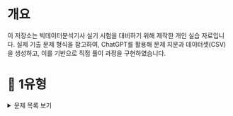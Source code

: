 # 개요
이 저장소는 빅데이터분석기사 실기 시험을 대비하기 위해 제작한 개인 실습 자료입니다.
실제 기출 문제 형식을 참고하여, ChatGPT를 활용해 문제 지문과 데이터셋(CSV)을 생성하고, 이를 기반으로 직접 풀이 과정을 구현하였습니다.


# 📝 1유형

<details>
<summary>문제 목록 보기</summary>

**1.** 각 연도별로 사망률이 가장 높은 질병명을 구하고,  
해당 질병들의 사망자수 평균을 소수점 첫번째 자리에서 반올림하여 구하시오.  
*(사망률 = 사망자수 / 환자수)*

<details>

<summary>코드</summary>

df['사망률'] = df['사망자수'] / df['환자수']
<br>
target = df.groupby('연도')['사망률'].idxmax().values
<br>
answer = round(df[df.index.isin(target)]['사망자수'].mean())
<br>
answer

</details>


2. 도시 거주자 중 60세 이상 남성의 평균 의료비를 구하시오.

<details>
<summary>코드</summary>
target = df[(df['거주지'] == '도시') & (df['성별'] == '남성') & (df['연령'] >= 60)]
<br>
answer = target['의료비'].mean()
<br>
answer
  
</details>


3. 각 연도별로 매출 상위 2개 제품의 매출 합계를 구하시오.

<details>
<summary>코드</summary>
</details>


4. 누적 재고량이 처음으로 5000을 초과한 월을 구하시오.

<details>
<summary>코드</summary>
</details>


5. 부서별로 연도별 급여 인상률의 평균을 계산한 후, 인상률의 편차(표준편차)가 가장 작은 부서를 구하시오.  
(즉, 가장 일관되게 인상률이 높은 부서를 찾는 문제)

- 인상률 = (이번 해 연봉 - 전년도 연봉) / 전년도 연봉  
- 첫 해(2018년)는 인상률 계산에서 제외

<details>
<summary>코드</summary>
</details>


6-1. 도시 거주자 중 60세 이상 여성의 방문횟수 평균을 소수 둘째 자리까지 반올림하여 나타내시오.

<details>
<summary>코드</summary>
</details>


6-2. 각 연도별 질병 사망률을 계산하고, 그중 사망률이 가장 높은 질병 이름을 연도, 질병, 사망률 형태로 출력하시오.  
(사망률 = 사망자 수 / 전체 환자 수)

<details>
<summary>코드</summary>
</details>


7. 각 연도별로, 반품률이 가장 높은 상품명을 구하시오.  
(반품률 = 반품된 건수 / 전체 리뷰 건수)

<details>
<summary>코드</summary>
</details>


8. 각 과목별로, 최근 4년간(2020~2023) 평균 성적이 가장 높은 학교 이름을 과목, 학교 형태로 출력하시오.

<details>
<summary>코드</summary>
</details>


9. 각 연도별로 **가장 많이 소비된 에너지원(전기/가스/수도)**을 구하고, 그 에너지원별로 해당 연도에서 발생한 총 요금의 합계를 구하시오.  

- "사용량" 데이터 기준으로 가장 많이 소비된 에너지원 선정  
- 선정된 에너지원에 대해 → 해당 연도 "요금" 총합 구함  
- 연도별로 결과는 1개씩 출력 (예시: 연도 / 에너지원 / 총 요금)

<details>
<summary>코드</summary>
</details>


10. 각 고객ID별로 다음 규칙을 적용하여 월별 총 구매금액을 계산하고, 그 중 2023년 총 구매금액이 상위 10%에 해당하는 고객들과 고객 수를 출력하시오.  
(이 때, 구매금액이 결측인 경우에는 같은 고객, 같은 카테고리의 연도별 평균 구매금액으로 채울 것 (단, 평균값도 결측이면 전체 카테고리 평균 구매금액으로 채움))

<details>
<summary>코드</summary>
</details>


11-1. 연령대(20대, 30대, 40대, 50대, ...)를 구분하는 연령대 컬럼을 만들고, 각 연령대별로 콜레스테롤 평균을 계산하시오.  
(단, 콜레스테롤 결측치는 같은 지역 내 연령대 평균으로 채울 것. (평균값도 결측이면 전체 평균으로 채움))  
최종 출력은 연령대, 평균 콜레스테롤 형태로 출력하시오.

<details>
<summary>코드</summary>
</details>


11-2. 혈압, 혈당, 콜레스테롤 컬럼에 대해 **표준화(z-score standardization)**를 적용하여 새로운 컬럼을 추가하시오.  
(이 때, 혈당은 혈당 전체 평균으로 대치)  
표준화된 컬럼명은 `혈압_zscore`, `혈당_zscore`, `콜레스테롤_zscore`로 하시오.  
이후 전체 데이터에서 `혈압_zscore > 1.5`를 만족하는 데이터의 수를 출력하시오.

<details>
<summary>코드</summary>
</details>


12-1. 각 카테고리별, 성별로 평균 주문금액을 계산하시오.  
(단, 주문금액 결측치는 같은 카테고리, 성별 그룹 평균으로 채운 후 계산하고, 평균값도 결측이면 전체 평균으로 채움)  
최종 출력은 카테고리, 성별, 평균 주문금액 형태로 출력하시오.

<details>
<summary>코드</summary>
</details>


12-2. 구매수량에 대해 최소-최대 정규화(min-max scaling)를 적용하여 `구매수량_scaled` 컬럼을 추가하시오.  
이후 `구매수량_scaled >= 0.9`를 만족하는 데이터의 개수를 출력하시오.

<details>
<summary>코드</summary>
</details>


13-1. 각 고객ID별로 불만제기 경험 여부(불만제기 여부가 한 번이라도 1인 경우 "Y", 그렇지 않으면 "N")를 나타내는 파생 컬럼을 생성하시오.  
이후 2023년에 불만제기 경험이 "Y"인 고객 수를 출력하시오.

<details>
<summary>코드</summary>
</details>


13-2. 연령대(10대, 20대, 30대, 40대, 50대, 60대 이상) 컬럼을 생성하고, 각 연령대별 주문수량 평균과 주문금액 평균을 구하시오.  
최종 출력은 연령대, 평균 주문수량, 평균 주문금액 형태로 출력하시오.

<details>
<summary>코드</summary>
</details>


14-1. 업무만족도가 결측인 직원은 부서별 평균 업무만족도로 채운다. (단, 부서별 평균도 결측이면 전체 평균으로 채운다)  
이후, 근속연수가 결측인 직원은 제거한다.  
그 다음, 업무만족도의 사분위수 기준 Q1 이하인 직원 중 성과등급이 A인 직원 수를 구하시오.

<details>
<summary>코드</summary>
</details>


14-2. 근속연수가 10년 이상이고 교육참여횟수가 전체 평균 이상인 직원들을 필터링한 후, 해당 직원들의 부서별 평균 연봉을 구하시오.  
이때 연봉 평균이 세 번째로 높은 부서의 평균 연봉을 정수로 출력하시오.

<details>
<summary>코드</summary>
</details>


14-3. 각 부서별로 업무만족도 기준 상위 20% 직원들의 평균 근속연수를 계산하시오.  
(단, 업무만족도가 결측인 직원은 제외하며, 근속연수가 결측인 직원도 제외한다)  
이후 가장 평균 근속연수가 높은 부서명을 출력하시오.

<details>
<summary>코드</summary>
</details>


15-1. 각 제품군별로 연도와 분기 기준 평균 반품률(반품수량 / 판매수량)을 구하시오.  
최종 출력은 제품군, 연도, 분기, 평균 반품률 칼럼으로 구성된 테이블로 출력하시오.

<details>
<summary>코드</summary>
</details>


15-2. 각 연도별로 지역과 제품군을 기준으로 매출액 총합을 계산하고, 가장 매출이 높은 지역-제품군 조합을 연도별로 1개씩 출력하시오.  
최종 출력은 연도, 지역, 제품군, 총 매출액 칼럼으로 구성된 테이블로 출력하시오.

<details>
<summary>코드</summary>
</details>


16. 다음은 2020~2023년까지의 학교별 과목별 평균 성적 데이터이다.  
각 과목별로 4년간 평균 성적이 가장 높은 학교명을 구하고, 최종 출력은 과목, 학교 칼럼으로 구성된 테이블로 출력하시오.

<details>
<summary>코드</summary>
</details>


17-1. 구매금액이 결측인 경우, 같은 성별·카테고리 그룹의 평균 구매금액으로 채우고, 해당 그룹 평균도 결측이면 전체 평균 구매금액으로 대체하시오.  
그 후, 연령대(10대, 20대, ..., 60대 이상) 를 나누고, 연령대별 평균 구매금액과 평균 리뷰점수를 계산하시오.  
최종 출력은 연령대, 평균 구매금액, 평균 리뷰점수 칼럼으로 구성된 테이블로 출력하시오.

<details>
<summary>코드</summary>
</details>


17-2. 2023년에 한 번이라도 불만제기를 한 고객ID는 ‘불만경험 있음’, 그렇지 않은 경우 ‘불만경험 없음’ 으로 분류하는 파생 컬럼을 만들고,  
2023년 불만경험 있음 고객 중 평균 구매수량이 가장 높은 지역을 출력하시오.

<details>
<summary>코드</summary>
</details>


18-1. 구매금액이 결측인 경우 성별-상품군 그룹 평균으로 대체, 남은 결측치는 전체 평균으로 대체하시오.  
이후 연령대를 10대 단위로 구분 (20대, 30대, ..., 60대 이상) 하여, 연령대별 평균 구매금액과 평균 리뷰점수를 구하시오.  
최종 출력은 연령대, 평균 구매금액, 평균 리뷰점수 칼럼으로 구성된 테이블로 출력하시오.

<details>
<summary>코드</summary>
</details>


18-2. 각 고객ID별로 한 번이라도 반품한 이력이 있으면 'Y', 없으면 'N' 으로 새로운 파생변수를 생성하시오.  
그 후, 2023년 가입자 중 'Y'로 분류된 고객의 수를 출력하시오.

<details>
<summary>코드</summary>
</details>


18-3. 상품군별로 리뷰점수가 4점 이상인 데이터만 필터링한 후, 리뷰점수 평균이 가장 높은 상품군 이름을 출력하시오.

<details>
<summary>코드</summary>
</details>


19-1. 배송만족도가 결측인 경우에는 동일 결제방식 그룹의 배송만족도 평균으로 채우고, 여전히 결측인 경우 전체 평균으로 채운 후,  
다음과 같은 기준으로 배송만족도를 기준으로 상·중·하 등급을 부여하시오.  
- 4 이상: 상  
- 3 이상 4 미만: 중  
- 3 미만: 하  

이후, 등급별로 전체 평균 구매금액을 구하고 두 칼럼으로 구성된 테이블을 출력하시오.

<details>
<summary>코드</summary>
</details>


19-2. 각 고객ID별로 리뷰를 한 상품 비율을 계산하시오. (리뷰작성=1 이면 리뷰한 것으로 간주)  
이후 리뷰 비율이 70% 이상인 고객ID의 수를 출력하시오.

<details>
<summary>코드</summary>
</details>


19-3. 2023년 데이터만 사용하여, 각 결제방식별로 반품율(반품여부가 1인 비율) 을 구하고, 반품율이 가장 높은 결제방식명을 출력하시오.

<details>
<summary>코드</summary>
</details>

</details>

</details>
